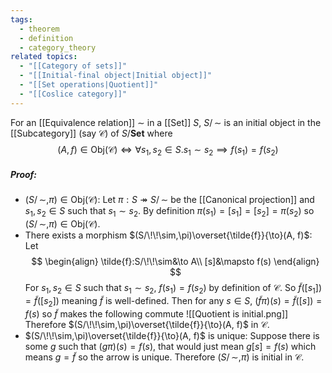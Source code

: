 ```yaml
---
tags:
  - theorem
  - definition
  - category_theory
related topics:
  - "[[Category of sets]]"
  - "[[Initial-final object|Initial object]]"
  - "[[Set operations|Quotient]]"
  - "[[Coslice category]]"
---
```

For an [[Equivalence relation]] $\sim$ in a [[Set]] $S$, $S/\!\!\sim$ is an initial object in the [[Subcategory]] (say $\mathcal{C}$) of $S/\mathbf{Set}$ where$$
	(A,f)\in\text{Obj}(\mathcal{C})\iff \forall s_1,s_2\in S. s_1\sim s_2 \implies f(s_1)=f(s_2)
$$
##### Proof:
- $(S/\!\!\sim,\pi)\in\text{Obj}(\mathcal{C})$:
	Let $\pi:S\twoheadrightarrow S/\!\!\sim$ be the [[Canonical projection]] and $s_1,s_2\in S$ such that $s_1\sim s_2$. By definition $\pi(s_1)=[s_1]=[s_2]=\pi(s_2)$ so $(S/\!\!\sim,\pi)\in\text{Obj}(\mathcal{C})$.
- There exists a morphism $(S/\!\!\sim,\pi)\overset{\tilde{f}}{\to}(A, f)$:
	Let$$
	\begin{align}
		\tilde{f}:S/\!\!\sim&\to A\\
		[s]&\mapsto f(s)
	\end{align}
	$$For $s_1,s_2\in S$ such that $s_1\sim s_2$, $f(s_1)=f(s_2)$ by definition of $\mathcal{C}$. So $\tilde{f}([s_1])=\tilde{f}([s_2])$ meaning $\tilde{f}$ is well-defined. Then for any $s\in S$, $(\tilde{f}\pi)(s) = \tilde{f}([s]) = f(s)$ so $\tilde{f}$ makes the following commute
	![[Quotient is initial.png]]
	Therefore $(S/\!\!\sim,\pi)\overset{\tilde{f}}{\to}(A, f)$ in $\mathcal{C}$.
- $(S/\!\!\sim,\pi)\overset{\tilde{f}}{\to}(A, f)$ is unique:
	Suppose there is some $g$ such that $(g\pi)(s) = f(s)$, that would just mean $g[s]=f(s)$ which means $g=\tilde{f}$ so the arrow is unique.
Therefore $(S/\!\!\sim,\pi)$ is initial in $\mathcal{C}$.